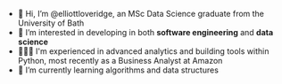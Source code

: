 - 👋 Hi, I’m @elliottloveridge, an MSc Data Science graduate from the University of Bath
- 👀 I’m interested in developing in both **software engineering** and **data science**
- 👨🏻‍💻 I'm experienced in advanced analytics and building tools within Python, most recently as a Business Analyst at Amazon
- 🌱 I’m currently learning algorithms and data structures

